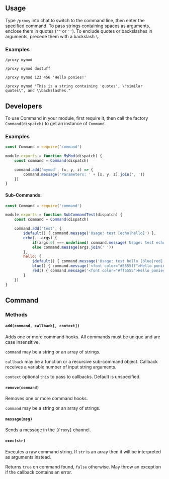 ## Usage
Type `/proxy` into chat to switch to the command line, then enter the specified command. To pass strings containing spaces as arguments, enclose them in quotes (`""` or `''`). To enclude quotes or backslashes in arguments, precede them with a backslash `\`.

### Examples
```
/proxy mymod
```
```
/proxy mymod dostuff
```
```
/proxy mymod 123 456 'Hello ponies!'
```
```
/proxy mymod "This is a string containing 'quotes', \"similar quotes\", and \\backslashes."
```

## Developers
To use Command in your module, first require it, then call the factory `Command(dispatch)` to get an instance of `Command`.

### Examples
```js
const Command = require('command')

module.exports = function MyMod(dispatch) {
	const command = Command(dispatch)

	command.add('mymod', (x, y, z) => {
		command.message('Parameters: ' + [x, y, z].join(', '))
	})
}
```

#### Sub-Commands:
```js
const Command = require('command')

module.exports = function SubCommandTest(dispatch) {
	const command = Command(dispatch)

	command.add('test', {
		$default() { command.message('Usage: test [echo|hello]') },
		echo(...args) {
			if(args[0] === undefined) command.message('Usage: test echo [msg]')
			else command.message(args.join(' '))
		},
		hello: {
			$default() { command.message('Usage: test hello [blue|red]') },
			blue() { command.message('<font color="#5555ff">Hello ponies!</font>') },
			red() { command.message('<font color="#ff5555">Hello ponies!</font>') }
		}
	})
}
```

## Command
### Methods
#### `add(command, callback[, context])`
Adds one or more command hooks. All commands must be unique and are case insensitive.

`command` may be a string or an array of strings.

`callback` may be a function or a recursive sub-command object. Callback receives a variable number of input string arguments.

`context` optional `this` to pass to callbacks. Default is unspecified.

#### `remove(command)`
Removes one or more command hooks.

`command` may be a string or an array of strings.

#### `message(msg)`
Sends a message in the `[Proxy]` channel.

#### `exec(str)`
Executes a raw command string. If `str` is an array then it will be interpreted as arguments instead.

Returns `true` on command found, `false` otherwise. May throw an exception if the callback contains an error.